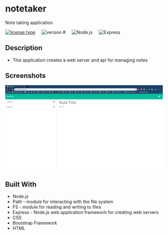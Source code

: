 # notetaker
Note taking application

[![license type](https://img.shields.io/badge/License-MIT-yellow)](#License) &nbsp;&nbsp;&nbsp; 	 ![version #](https://img.shields.io/badge/Version-1.0-blue) &nbsp;&nbsp;&nbsp; 	 ![Node.js](https://img.shields.io/badge/Built_with-Node.js-green)    &nbsp;&nbsp;&nbsp; 	 ![Express](https://img.shields.io/badge/Server-Express-orange) 

## Description  

  * This application creates a web server and api for managing notes
 
## Screenshots 

![Image description](notetaker.png)

## Built With  

* Node.js
* Path - module for interacting with the file system
* FS - module for reading and writing to files
* Express -  Node.js web application framework for creating web servers
* CSS
* Bootstrap Framework
* HTML
